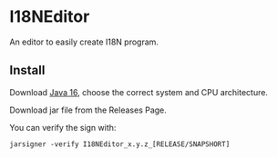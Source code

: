 # I18NEditor

An editor to easily create I18N program.

## Install

Download [Java 16](https://jdk.java.net/16/), choose the correct system and CPU architecture.

Download jar file from the Releases Page.

You can verify the sign with:

```batch\shell
jarsigner -verify I18NEditor_x.y.z_[RELEASE/SNAPSHORT]
```
